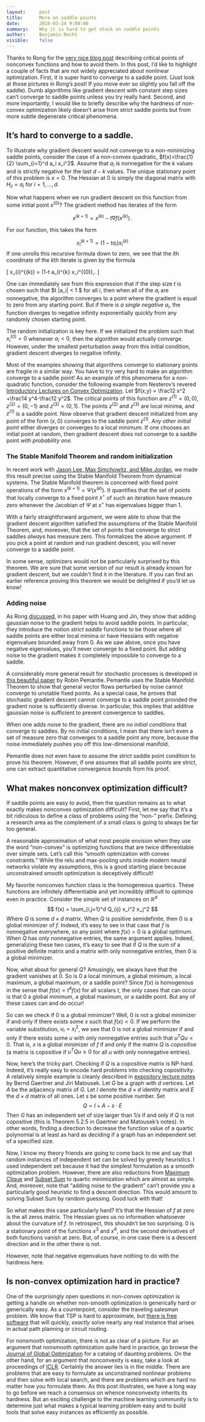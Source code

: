 ```yaml
---
layout:     post
title:      More on saddle points
date:       2016-03-24 9:00:00
summary:    Why it is hard to get stuck on saddle points
author:     Benjamin Recht
visible:    false
---
```


Thanks to Rong for the [very nice blog post](http://www.offconvex.org/2016/03/22/saddlepoints/) describing critical points of nonconvex functions and how to avoid them. In this post, I’d like to highlight a couple of facts that are not widely appreciated about nonlinear optimization. First, it is super hard to converge to a saddle point. (Just look at those pictures in Rong’s post!  If you move ever so slightly you fall off the saddle).  Dumb algorithms like gradient descent with constant step sizes can’t converge to saddle points unless you try really hard.  Second, and more importantly, I would like to briefly describe why the hardness of non-convex optimization likely doesn’t arise from strict saddle points but from more subtle degenerate critical phenomena.

## It’s hard to converge to a saddle.

To illustrate why gradient descent would not converge to a non-minimizing saddle points, consider the case of a non-convex quadratic, $f(x)=\frac{1}{2} \sum_{i=1}^d a_i x_i^2$.  Assume that $a_i$ is nonnegative for the $k$ values and is strictly negative for the last $d-k$ values.  The unique stationary point of this problem is $x=0$.  The Hessian at $0$ is simply the diagonal matrix with $H_{ii} = a_i$ for $i=1,\ldots,d$.  

Now what happens when we run gradient descent on this function from some initial point $x^{(0)}?$  The gradient method has iterates of the form

$$
	x^{(k+1)} = x^{(k)} - t \nabla f(x^{(k)})\,.
$$

For our function, this takes the form

$$
	x^{(k+1)}_i = (1- t a_i) x_i^{(k)}
$$
If one unrolls this recursive formula down to zero, we see that the $i$th coordinate of the $k$th iterate is given by the formula

\[
	x_{i}^{(k)} = (1-t a_i)^{k} x_i^{(0)}\,.
\]


One can immediately see from this expression that if the step size $t$ is chosen such 
that $t |a_i| < 1 $ 
for all $i$, then when all of the $a_i$ 
are nonnegative, the algorithm converges to a point where the gradient is equal to zero from any starting point.  But if there is *a single negative $a_i$*, the function diverges to negative infinity exponentially quickly from any randomly chosen starting point.

The random initialization is key here.  If we initialized the problem such that $x^{(0)}_i=0$ whenever $a_i<0$, then the algorithm would actually converge.  However, under the smallest perturbation away from this initial condition, gradient descent diverges to negative infinity.

Most of the examples showing that algorithms converge to stationary points are fragile in a similar way.  You have to try very hard to make an algorithm converge to a saddle point!  As an example of this phenomena for a non-quadratic function, consider the following example from Nesterov’s revered [Introductory Lectures on Convex Optimization](http://www.springer.com/us/book/9781402075537). Let $f(x,y) = \frac12 x^2 +\frac14 y^4-\frac12 y^2$.  The critical points of this function are $z^{(1)}= (0,0)$, $z^{(2)} = (0,-1)$ and $z^{(3)} = (0,1)$.  The points $z^{(2)}$ and $z^{(3)}$ are local minima, and $z^{(1)}$ is a saddle point.  Now observe that gradient descent initialized from any point of the form $(x,0)$ converges to the saddle point $z^{(1)}$. *Any other initial point* either diverges or converges to a local minimum.  If one chooses an initial point at random, then gradient descent does not converge to a saddle point *with probability one.*

### The Stable Manifold Theorem and random initialization
 
In recent work with [Jason Lee, Max Simchowitz, and Mike Jordan](http://arxiv.org/abs/1602.04915), we made this result precise using the Stable Manifold Theorem from dynamical systems.  The Stable Manifold theorem is concerned with fixed point operations of the form $x^{(k+1)} = \Psi(x^{(k)})$.  It quantifies that the set of points that locally converge to a fixed point $x^{\star}$ of such an iteration have measure zero whenever the Jacobian of $\Psi$ at $x^{\star}$ has eigenvalues bigger than 1.

With a fairly straightforward argument, we were able to show that the gradient descent algorithm satisfied the assumptions of the Stable Manifold Theorem, and, moreover, that the set of points that converge to strict saddles *always* has measure zero.  This formalizes the above argument.  If you pick a point at random and run gradient descent, you will never converge to a saddle point.

In some sense, optimizers would not be particularly surprised by this theorem.  We are sure that some version of our result is already known for gradient descent, but we couldn't find it in the literature.  If you can find an earlier reference proving this theorem we would be delighted if you’d let us know!

### Adding noise

As Rong [discussed](http://www.offconvex.org/2016/03/22/saddlepoints/), in his paper with Huang and Jin, they show that adding gaussian noise to the gradient helps to avoid saddle points.  In particular, they introduce the notion *strict saddle* functions to be those where all saddle points are either local minima or have Hessians with negative eigenvalues bounded away from 0.  As we saw above, once you have negative eigenvalues, you’ll never converge to a fixed point.  But adding noise to the gradient makes it completely impossible to converge to a saddle.

A considerably more general result for stochastic processes is developed in [this beautiful paper](https://www.math.upenn.edu/~pemantle/papers/nonconvergence.pdf) by Robin Pemantle.  Pemantle uses the Stable Manifold Theorem to show that general vector flows perturbed by noise cannot converge to unstable fixed points. As a special case, he proves that stochastic gradient descent cannot converge to a saddle point provided the gradient noise is sufficiently diverse.  In particular, this implies that additive gaussian noise is sufficient to prevent convergence to saddles.

When one adds noise to the gradient, there are *no initial conditions* that converge to saddles.  By no initial conditions, I mean that there isn’t even a set of measure zero that converges to a saddle point any more, because the noise immediately pushes you off this low-dimensional manifold. 

Pemantle does not even have to assume the strict saddle point condition to prove his theorem.  However, if one assumes that all saddle points are strict, one can extract quantitative convergence bounds from his proof.

## What makes nonconvex optimization difficult?

If saddle points are easy to avoid, then the question remains as to what exactly makes nonconvex optimization difficult?  First, let me say that it’s a bit ridiculous to define a class of problems using the “non-” prefix.  Defining a research area as the complement of a small class is going to always be far too general.

A reasonable approximation of what most people envision when they use the word “non-convex” is optimizing functions that are twice differentiable over simple sets.  Let’s call this “smooth optimization with convex constraints.”  While the relu and max-pooling units inside modern neural networks violate my assumptions, this is a good starting place because unconstrained smooth optimization is deceptively difficult!

My favorite nonconvex function class is the homogeneous quartics.  These functions are infinitely differentiable and yet incredibly difficult to optimize even in practice.  Consider the simple set of instances on $\mathbb{R}^d$
$$
	f(x) = \sum_{i,j=1}^d Q_{ij} x_i^2 x_j^2
$$
Where $Q$ is some $d\times d$ matrix.  When $Q$ is positive semidefinite, then $0$ is a global minimizer of $f$.  Indeed, it’s easy to see in that case that $f$ is nonnegative everywhere, so any point where $f(x)=0$ is a global optimum.  When $Q$ has only nonnegative entries, the same argument applies.  Indeed, generalizing these two cases, it’s easy to see that if $Q$ is the sum of a positive definite matrix and a matrix with only nonnegative entries, then $0$ is a global minimizer.

Now, what about for general $Q$?  Amusingly, we always have that the gradient vanishes at $0$.  So is $0$ a local minimum, a global minimum, a local maximum, a global maximum, or a saddle point?  Since $f(x)$ is homogenous in the sense that $f(tx) = t^4 f(x)$ for all scalars $t$, the only cases that can occur is that $0$ a global minimum, a global maximum, or a saddle point.  But any  of these cases can and do occur!

So can we check if $0$ is a global minimizer?  Well, $0$ is not a global minimizer if and only if there exists some $x$ such that $f(x)<0$.  If we perform the variable substitution, $u_i = x_i^2$, we see that $0$ is not a global minimizer if and only if there exists some $u$ with only nonnegative entries such that $u^T Q u <0$.  That is, $x$ is a global minimizer of $f$ if and only if the matrix $Q$ is *copositive* (a matrix is copositive if $u^T Q u \geq 0$ for all $u$ with only nonnegative entries).

Now, here’s the tricky part.  Checking if $Q$ is a copositive matrix is NP-hard.  Indeed, it’s really easy to encode hard problems into checking copositivity.  A relatively simple example is cleanly described in [expository lecture notes](http://www.ti.inf.ethz.ch/ew/lehre/ApproxSDP09/notes/copositive.pdf) by Bernd Gaertner and Jiri Matousek.  Let $G$ be a graph with $d$ vertices. Let $A$ be the adjacency matrix of $G$. Let $I$ denote the $d\times d$ identity matrix and $E$ the $d\times d$ matrix of all ones.  Let $s$ be some positive number.  Set
$$
	Q = I + A - s\cdot E
$$
Then $G$ has an independent set of size larger than $1/s$ if and only if $Q$ is not copositive (this is Theorem 5.2.5 in Gaertner and Matousek’s notes).  In other words, finding a direction to decrease the function value of a quartic polynomial is at least as hard as deciding if a graph has an independent set of a specified size.

Now, I know my theory friends are going to come back to me and say that random instances of independent set can be solved by greedy heuristics.  I used independent set because it had the simplest formulation as a smooth optimization problem.  However, there are also reductions from [Maximum Clique](http://www.caam.rice.edu/~yad1/miscellaneous/References/Math/Topology/Cliques/Maximal%20Clique%20Problem.pdf) and [Subset Sum](http://www-personal.umich.edu/~murty/np.pdf) to quartic minimization which are almost as simple.  And, moreover, note that “adding noise to the gradient” can’t provide you a particularly good heuristic to find a descent direction.  This would amount to solving Subset Sum by random guessing.  Good luck with that!

So what makes this case particularly hard?  It’s that the Hessian of $f$ at zero is the all zeros matrix.  The Hessian gives us no information whatsoever about the curvature of $f$.  In retrospect, this shouldn’t be too surprising.  $0$ is a stationary point of the functions $x^3$ and $x^4$, and the second derivatives of both functions vanish at zero.  But, of course, in one case there is a descent direction and in the other there is not.

However, note that negative eigenvalues have nothing to do with the hardness here.

## Is non-convex optimization hard in practice?

One of the surprisingly open questions in non-convex optimization is getting a handle on whether non-smooth optimization is generically hard or generically easy.  As a counterpoint, consider the traveling salesman problem.  We know that TSP is hard to approximate, but [there is free software](http://www.math.uwaterloo.ca/tsp/concorde.html) that will quickly, *exactly* solve nearly any real instance that arises in actual path planning or circuit routing.

For nonsmooth optimization, there is not as clear of a picture.  For an argument that nonsmooth optimization quite hard in practice, go browse the [Journal of Global Optimization](http://www.springer.com/mathematics/journal/10898) for a catalog of daunting problems.  On the other hand, for an argument that nonconvexity is easy, take a look at proceedings of [ICLR](http://www.iclr.cc/doku.php).  Certainly the answer lies is in the middle.  There are problems that are easy to formulate as unconstrained nonlinear problems and then solve with local search, and there are problems which are hard no matter how you formulate them.    As this post illustrates, we have a long way to go before we reach a consensus on whence nonconvexity inherits its hardness.  But an exciting challenge to the machine learning community is to determine just what makes a typical learning problem easy and to build tools that solve easy instances as efficiently as possible.
